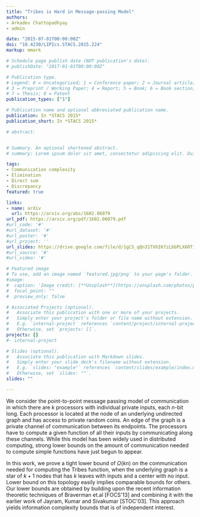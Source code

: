 ```yaml
---
title: "Tribes is Hard in Message-passing Model"
authors:
- Arkadev Chattopadhyay
- admin

date: "2015-07-01T00:00:00Z"
doi: "10.4230/LIPIcs.STACS.2015.224"
markup: mmark

# Schedule page publish date (NOT publication's date).
# publishDate: "2017-01-01T00:00:00Z"

# Publication type.
# Legend: 0 = Uncategorized; 1 = Conference paper; 2 = Journal article;
# 3 = Preprint / Working Paper; 4 = Report; 5 = Book; 6 = Book section;
# 7 = Thesis; 8 = Patent
publication_types: ["1"]

# Publication name and optional abbreviated publication name.
publication: In *STACS 2015*
publication_short: In *STACS 2015*

# abstract: 


# Summary. An optional shortened abstract.
# summary: Lorem ipsum dolor sit amet, consectetur adipiscing elit. Duis posuere tellus ac convallis placerat. Proin #tincidunt magna sed ex sollicitudin condimentum.

tags:
- Communication complexity
- Elimination
- Direct sum
- Discrepancy
featured: true

links:
- name: arXiv
  url: https://arxiv.org/abs/1602.06079
url_pdf: https://arxiv.org/pdf/1602.06079.pdf
#url_code: '#'
#url_dataset: '#'
#url_poster: '#'
#url_project: ''
url_slides: https://drive.google.com/file/d/1gCS_qQn31TXhIKfzLbbPLX60TirYcf94/view
#url_source: '#'
#url_video: '#'

# Featured image
# To use, add an image named `featured.jpg/png` to your page's folder. 
#image:
#  caption: 'Image credit: [**Unsplash**](https://unsplash.com/photos/pLCdAaMFLTE)'
#  focal_point: ""
#  preview_only: false

# Associated Projects (optional).
#   Associate this publication with one or more of your projects.
#   Simply enter your project's folder or file name without extension.
#   E.g. `internal-project` references `content/project/internal-project/index.md`.
#   Otherwise, set `projects: []`.
projects: []
#- internal-project

# Slides (optional).
#   Associate this publication with Markdown slides.
#   Simply enter your slide deck's filename without extension.
#   E.g. `slides: "example"` references `content/slides/example/index.md`.
#   Otherwise, set `slides: ""`.
slides: ""

---
```


We consider the point-to-point message passing model of
  communication in which there are $k$ processors with individual
  private inputs, each $n$-bit long. Each processor is located at the
  node of an underlying undirected graph and has access to private
  random coins. An edge of the graph is a private channel of
  communication between its endpoints. The processors have to compute
  a given function of all their inputs by communicating along these
  channels. While this model has been widely used in distributed
  computing, strong lower bounds on the amount of communication needed
  to compute simple functions have just begun to appear.

  In this work, we prove a tight lower bound of $\Omega(kn)$ on the
  communication needed for computing the Tribes function, when the
  underlying graph is a star of $k+1$ nodes that has $k$ leaves with
  inputs and a center with no input. Lower bound on this topology
  easily implies comparable bounds for others.  Our lower bounds are
  obtained by building upon the recent information theoretic
  techniques of Braverman et.al [FOCS'13] and combining it
  with the earlier work of Jayram, Kumar and Sivakumar [STOC'03]. This approach yields
  information complexity bounds that is of independent interest.
